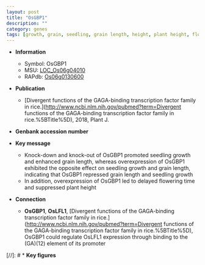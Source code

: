 ```yaml
---
layout: post
title: "OsGBP1"
description: ""
category: genes
tags: [growth, grain, seedling, grain length, height, plant height, flowering time, flowering, seedling growth]
---
```


* **Information**  
    + Symbol: OsGBP1  
    + MSU: [LOC_Os06g04010](http://rice.uga.edu/cgi-bin/ORF_infopage.cgi?orf=LOC_Os06g04010)  
    + RAPdb: [Os06g0130600](https://rapdb.dna.affrc.go.jp/locus/?name=Os06g0130600)  

* **Publication**  
    + [Divergent functions of the GAGA-binding transcription factor family in rice.](http://www.ncbi.nlm.nih.gov/pubmed?term=Divergent functions of the GAGA-binding transcription factor family in rice.%5BTitle%5D), 2018, Plant J.

* **Genbank accession number**  

* **Key message**  
    + Knock-down and knock-out of OsGBP1 promoted seedling growth and enhanced grain length, whereas overexpression of OsGBP1 exhibited the opposite effect on seedling growth and grain length, indicating that OsGBP1 repressed grain length and seedling growth
    + In addition, overexpression of OsGBP1 led to delayed flowering time and suppressed plant height

* **Connection**  
    + __OsGBP1__, __OsLFL1__, [Divergent functions of the GAGA-binding transcription factor family in rice.](http://www.ncbi.nlm.nih.gov/pubmed?term=Divergent functions of the GAGA-binding transcription factor family in rice.%5BTitle%5D),  OsGBP1 could regulate OsLFL1 expression through binding to the (GA)(12) element of its promoter

[//]: # * **Key figures**  


